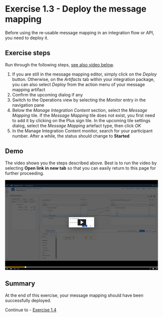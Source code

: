 # Exercise 1.3 - Deploy the message mapping

Before using the re-usable message mapping in an integration flow or API, you need to deploy it.

## Exercise steps

Run through the following steps, [see also video below](#Demo).
1. If you are still in the message mapping editor, simply click on the *Deploy* button. Otherwise, on the *Artifacts* tab within your integration package, you can also select *Deploy* from the action menu of your message mapping artifact
2. Confirm the upcoming dialog if any
3. Switch to the Operations view by selecting the *Monitor* entry in the navigation pane
4. Below the *Manage Integration Content* section, select the *Message Mapping* tile. If the *Message Mapping* tile does not exist, you first need to add it by clicking on the Plus sign tile. In the upcoming tile settings dialog, select the *Message Mapping* artefact type, then click *OK*
5. In the Manage Integration Content monitor, search for your participant number. After a while, the status should change to **Started**

## Demo

The video shows you the steps described above. Best is to run the video by selecting **Open link in new tab** so that you can easily return to this page for further proceeding.

[![Deploy mapping video](/exercises/ex1/images/CI_DeployMapping_Thumbnail.png)](https://video.sap.com/media/t/1_nldhxmv0)

## Summary

At the end of this exercise, your message mapping should have been successfully deployed.

Continue to - [Exercise 1.4](/exercises/ex1/ex14)
